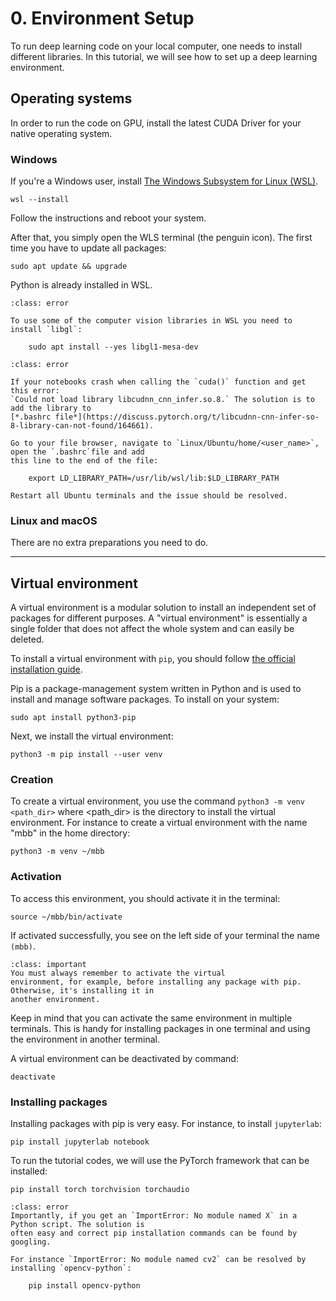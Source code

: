# 0. Environment Setup

To run deep learning code on your local computer, one needs to install different libraries. In this 
tutorial, we will see how to set up a deep learning environment.

## Operating systems

In order to run the code on GPU, install the latest CUDA Driver for your native operating system.

### Windows

If you're a Windows user, install 
[The Windows Subsystem for Linux (WSL)](https://learn.microsoft.com/en-us/windows/wsl/install).

    wsl --install

Follow the instructions and reboot your system.

After that, you simply open the WLS terminal (the penguin icon).
The first time you have to update all packages:
    
    sudo apt update && upgrade

Python is already installed in WSL.

```{admonition} libgl error
:class: error

To use some of the computer vision libraries in WSL you need to install `libgl`:

    sudo apt install --yes libgl1-mesa-dev
```
    

```{admonition} CUDA error
:class: error

If your notebooks crash when calling the `cuda()` function and get this error: 
`Could not load library libcudnn_cnn_infer.so.8.` The solution is to add the library to 
[*.bashrc file*](https://discuss.pytorch.org/t/libcudnn-cnn-infer-so-8-library-can-not-found/164661).

Go to your file browser, navigate to `Linux/Ubuntu/home/<user_name>`, open the `.bashrc`file and add
this line to the end of the file:

    export LD_LIBRARY_PATH=/usr/lib/wsl/lib:$LD_LIBRARY_PATH

Restart all Ubuntu terminals and the issue should be resolved.
```

### Linux and macOS

There are no extra preparations you need to do.

***

## Virtual environment

A virtual environment is a modular solution to install an independent set of packages for 
different purposes. A "virtual environment" is essentially a single folder that does not affect 
the whole system and can easily be deleted.


To install a virtual environment with `pip`, you should follow 
[the official installation guide](https://packaging.python.org/en/latest/guides/installing-using-pip-and-virtual-environments/).

Pip is a package-management system written in Python and is used to install and manage software 
packages. To install on your system:

    sudo apt install python3-pip

Next, we install the virtual environment:

    python3 -m pip install --user venv

### Creation

To create a virtual environment, you use the command `python3 -m venv <path_dir>` where <path_dir>
is the directory to install the virtual environment. For instance to create a virtual environment
with the name "mbb" in the home directory:

    python3 -m venv ~/mbb

### Activation

To access this environment, you should activate it in the terminal:

    source ~/mbb/bin/activate

If activated successfully, you see on the left side of your terminal the name `(mbb)`.

```{admonition} Important Note
:class: important
You must always remember to activate the virtual 
environment, for example, before installing any package with pip. Otherwise, it's installing it in 
another environment.

``` 

Keep in mind that you can activate the same environment in multiple terminals. This is handy
for installing packages in one terminal and using the environment in another terminal.

A virtual environment can be deactivated by command:

    deactivate

### Installing packages

Installing packages with pip is very easy. For instance, to install `jupyterlab`:

    pip install jupyterlab notebook

To run the tutorial codes, we will use the PyTorch framework that can be installed:

    pip install torch torchvision torchaudio

```{admonition} ImportError: No module named X
:class: error
Importantly, if you get an `ImportError: No module named X` in a Python script. The solution is
often easy and correct pip installation commands can be found by googling.

For instance `ImportError: No module named cv2` can be resolved by installing `opencv-python`:

    pip install opencv-python 
```

